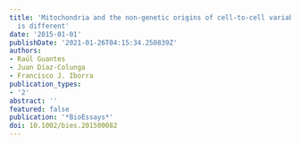```yaml
---
title: 'Mitochondria and the non-genetic origins of cell-to-cell variability: More
  is different'
date: '2015-01-01'
publishDate: '2021-01-26T04:15:34.250839Z'
authors:
- Raúl Guantes
- Juan Díaz-Colunga
- Francisco J. Iborra
publication_types:
- '2'
abstract: ''
featured: false
publication: '*BioEssays*'
doi: 10.1002/bies.201500082
---
```


